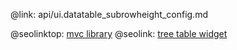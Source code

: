 @link: api/ui.datatable_subrowheight_config.md

@seolinktop: [mvc library](https://webix.com)
@seolink: [tree table widget](https://webix.com/widget/treetable/)